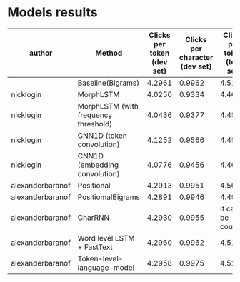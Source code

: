 # Models results


| author           | Method                               | Clicks per token (dev set) | Clicks per character (dev set) | Clicks per token (test set) | Clicks per character(test set) |
| ---------------- | ------------------------------------ | -------------------------- | ------------------------------ | --------------------------- | ------------------------------ |
|         | Baseline(Bigrams)                    | 4.2961                     | 0.9962                         | 4.5101                      | 0.9958                         |
| nicklogin        | MorphLSTM                            | 4.0250                     | 0.9334                         | 4.4612                      | 0.9850                         |
| nicklogin        | MorphLSTM (with frequency threshold) | 4.0436                     | 0.9377                         | 4.4501                      | 0.9825                         |
| nicklogin        | CNN1D (token convolution)            | 4.1252                     | 0.9566                         | 4.4583                      | 0.9844                         |
| nicklogin        | CNN1D (embedding convolution)        | 4.0776                     | 0.9456                         | 4.4622                      | 0.9852                         |
| alexanderbaranof | Positional                           | 4.2913                     | 0.9951                         | 4.5081                      | 0.9953                         |
| alexanderbaranof | PositiomalBigrams                    | 4.2891                     | 0.9946                         | 4.4998                      | 0.9935                         |
| alexanderbaranof | CharRNN                              | 4.2930                     | 0.9955                         | It can't be counted         | It can't be counted            |
| alexanderbaranof | Word level LSTM + FastText           | 4.2960                     | 0.9962                         | 4.5180                      | 0.9975                         |
| alexanderbaranof | Token-level-language-model           | 4.2958                     | 0.9975                         | 4.5272                      | 0.9995                         |